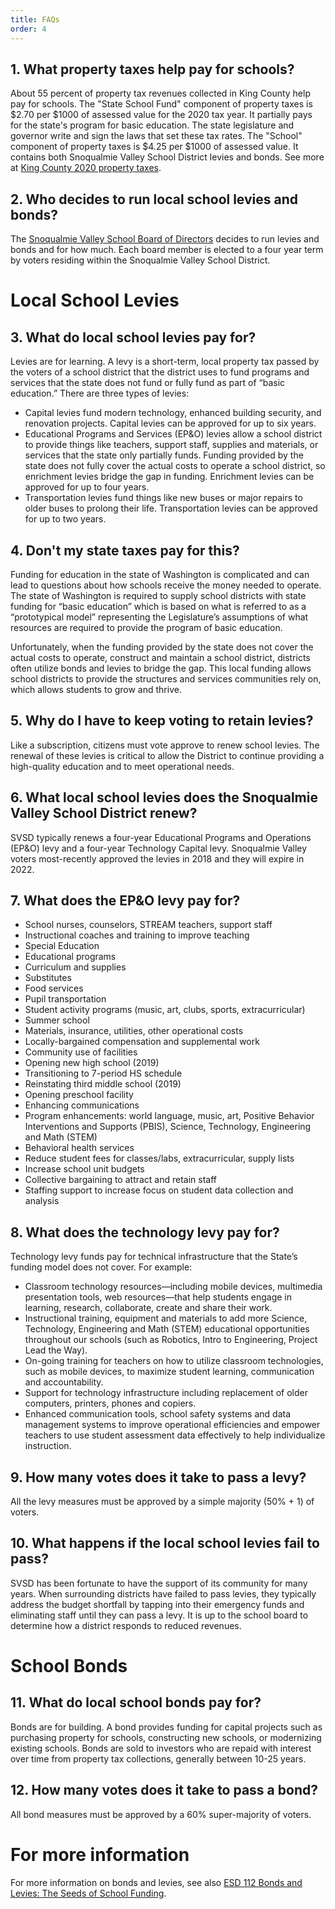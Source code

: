```yaml
---
title: FAQs
order: 4
---
```

## 1. What property taxes help pay for schools? ##

About 55 percent of property tax revenues collected in King County help pay for schools. The "State School Fund" component of property taxes is $2.70 per $1000 of assessed value for the 2020 tax year. It partially pays for the state's program for basic education. The state legislature and governor write and sign the laws that set these tax rates. The "School" component of property taxes is $4.25 per $1000 of assessed value. It contains both Snoqualmie Valley School District levies and bonds. See more at [King County 2020 property taxes](https://www.kingcounty.gov/depts/assessor/2020Taxes.aspx).

## 2. Who decides to run local school levies and bonds? ##

The [Snoqualmie Valley School Board of Directors](https://www.svsd410.org/domain/57) decides to run levies and bonds and for how much. Each board member is elected to a four year term by voters residing within the Snoqualmie Valley School District.

Local School Levies
===================

## 3. What do local school levies pay for? ##

Levies are for learning. A levy is a short-term, local property tax passed by the voters of a school district that the district uses to fund programs and services that the state does not fund or fully fund as part of “basic education.” There are three types of levies:

* Capital levies fund modern technology, enhanced building security, and renovation projects. Capital levies can be approved for up to six years.
* Educational Programs and Services (EP&O) levies allow a school district to provide things like teachers, support staff, supplies and materials, or services that the state only partially funds. Funding provided by the state does not fully cover the actual costs to operate a school district, so enrichment levies bridge the gap in funding. Enrichment levies can be approved for up to four years.
* Transportation levies fund things like new buses or major repairs to older buses to prolong their life. Transportation levies can be approved for up to two years.

## 4. Don't my state taxes pay for this? ##

Funding for education in the state of Washington is complicated and can lead to questions about how schools receive the money needed to operate. The state of Washington is required to supply school districts with state funding for “basic education” which is based on what is referred to as a “prototypical model” representing the Legislature’s assumptions of what resources are required to provide the program of basic education.

Unfortunately, when the funding provided by the state does not cover the actual costs to operate, construct and maintain a school district, districts often utilize bonds and levies to bridge the gap. This local funding allows school districts to provide the structures and services communities rely on, which allows students to grow and thrive.

## 5. Why do I have to keep voting to retain levies? ##

Like a subscription, citizens must vote approve to renew school levies. The renewal of these levies is critical to allow the District to continue providing a high-quality education and to meet operational needs.

## 6. What local school levies does the Snoqualmie Valley School District renew? ##

SVSD typically renews a four-year Educational Programs and Operations (EP&O) levy and a four-year Technology Capital levy. Snoqualmie Valley voters most-recently approved the levies in 2018 and they will expire in 2022.

## 7. What does the EP&O levy pay for? ##

* School nurses, counselors, STREAM teachers, support staff
* Instructional coaches and training to improve teaching
* Special Education
* Educational programs
* Curriculum and supplies
* Substitutes
* Food services
* Pupil transportation
* Student activity programs (music, art, clubs, sports, extracurricular)
* Summer school
* Materials, insurance, utilities, other operational costs
* Locally-bargained compensation and supplemental work
* Community use of facilities
* Opening new high school (2019)
* Transitioning to 7-period HS schedule
* Reinstating third middle school (2019)
* Opening preschool facility
* Enhancing communications
* Program enhancements: world language, music, art, Positive Behavior Interventions and Supports (PBIS), Science, Technology, Engineering and Math (STEM)
* Behavioral health services
* Reduce student fees for classes/labs, extracurricular, supply lists
* Increase school unit budgets
* Collective bargaining to attract and retain staff
* Staffing support to increase focus on student data collection and analysis

## 8. What does the technology levy pay for? ##

Technology levy funds pay for technical infrastructure that the State’s funding model does not cover. For example:
* Classroom technology resources—including mobile devices, multimedia presentation tools, web resources—that help students engage in learning, research, collaborate, create and share their work.
* Instructional training, equipment and materials to add more Science, Technology, Engineering and Math (STEM) educational opportunities throughout our schools (such as Robotics, Intro to Engineering, Project Lead the Way).
* On-going training for teachers on how to utilize classroom technologies, such as mobile devices, to maximize student learning, communication and accountability.
* Support for technology infrastructure including replacement of older computers, printers, phones and copiers.
* Enhanced communication tools, school safety systems and data management systems to improve operational efficiencies and empower teachers to use student assessment data effectively to help individualize instruction.

## 9. How many votes does it take to pass a levy?

All the levy measures must be approved by a simple majority (50% + 1) of voters.

## 10. What happens if the local school levies fail to pass? ##

SVSD has been fortunate to have the support of its community for many years. When surrounding districts have failed to pass levies, they typically address the budget shortfall by tapping into their emergency funds and eliminating staff until they can pass a levy. It is up to the school board to determine how a district responds to reduced revenues.

School Bonds
============

## 11. What do local school bonds pay for? ##

Bonds are for building. A bond provides funding for capital projects such as purchasing property for schools, constructing new schools, or modernizing existing schools. Bonds are sold to investors who are repaid with interest over time from property tax collections, generally between 10-25 years.

## 12. How many votes does it take to pass a bond?

All bond measures must be approved by a 60% super-majority of voters.

For more information
====================

For more information on bonds and levies, see also [ESD 112 Bonds and Levies: The Seeds of School Funding](https://www.esd112.org/bond-levy/).
